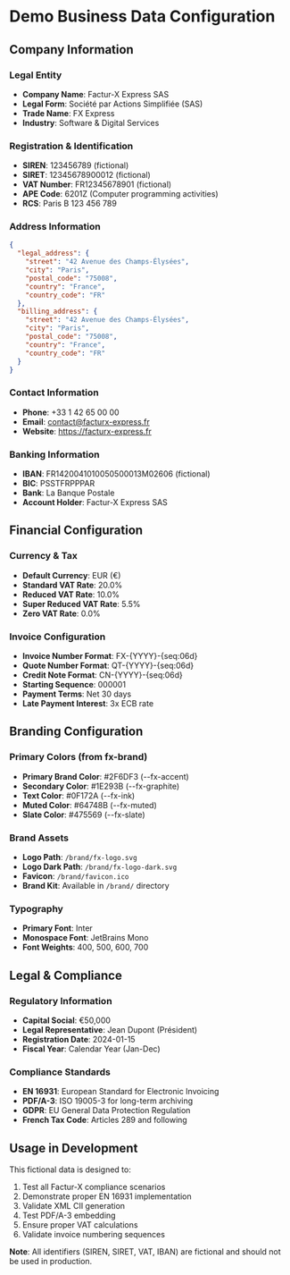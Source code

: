 # Demo Business Data Configuration

## Company Information

### Legal Entity
- **Company Name**: Factur-X Express SAS
- **Legal Form**: Société par Actions Simplifiée (SAS)
- **Trade Name**: FX Express
- **Industry**: Software & Digital Services

### Registration & Identification
- **SIREN**: 123456789 (fictional)
- **SIRET**: 12345678900012 (fictional)
- **VAT Number**: FR12345678901 (fictional)
- **APE Code**: 6201Z (Computer programming activities)
- **RCS**: Paris B 123 456 789

### Address Information
```json
{
  "legal_address": {
    "street": "42 Avenue des Champs-Élysées",
    "city": "Paris",
    "postal_code": "75008",
    "country": "France",
    "country_code": "FR"
  },
  "billing_address": {
    "street": "42 Avenue des Champs-Élysées",
    "city": "Paris",
    "postal_code": "75008",
    "country": "France",
    "country_code": "FR"
  }
}
```

### Contact Information
- **Phone**: +33 1 42 65 00 00
- **Email**: contact@facturx-express.fr
- **Website**: https://facturx-express.fr

### Banking Information
- **IBAN**: FR1420041010050500013M02606 (fictional)
- **BIC**: PSSTFRPPPAR
- **Bank**: La Banque Postale
- **Account Holder**: Factur-X Express SAS

## Financial Configuration

### Currency & Tax
- **Default Currency**: EUR (€)
- **Standard VAT Rate**: 20.0%
- **Reduced VAT Rate**: 10.0%
- **Super Reduced VAT Rate**: 5.5%
- **Zero VAT Rate**: 0.0%

### Invoice Configuration
- **Invoice Number Format**: FX-{YYYY}-{seq:06d}
- **Quote Number Format**: QT-{YYYY}-{seq:06d}
- **Credit Note Format**: CN-{YYYY}-{seq:06d}
- **Starting Sequence**: 000001
- **Payment Terms**: Net 30 days
- **Late Payment Interest**: 3x ECB rate

## Branding Configuration

### Primary Colors (from fx-brand)
- **Primary Brand Color**: #2F6DF3 (--fx-accent)
- **Secondary Color**: #1E293B (--fx-graphite)
- **Text Color**: #0F172A (--fx-ink)
- **Muted Color**: #64748B (--fx-muted)
- **Slate Color**: #475569 (--fx-slate)

### Brand Assets
- **Logo Path**: `/brand/fx-logo.svg`
- **Logo Dark Path**: `/brand/fx-logo-dark.svg`
- **Favicon**: `/brand/favicon.ico`
- **Brand Kit**: Available in `/brand/` directory

### Typography
- **Primary Font**: Inter
- **Monospace Font**: JetBrains Mono
- **Font Weights**: 400, 500, 600, 700

## Legal & Compliance

### Regulatory Information
- **Capital Social**: €50,000
- **Legal Representative**: Jean Dupont (Président)
- **Registration Date**: 2024-01-15
- **Fiscal Year**: Calendar Year (Jan-Dec)

### Compliance Standards
- **EN 16931**: European Standard for Electronic Invoicing
- **PDF/A-3**: ISO 19005-3 for long-term archiving
- **GDPR**: EU General Data Protection Regulation
- **French Tax Code**: Articles 289 and following

## Usage in Development

This fictional data is designed to:
1. Test all Factur-X compliance scenarios
2. Demonstrate proper EN 16931 implementation
3. Validate XML CII generation
4. Test PDF/A-3 embedding
5. Ensure proper VAT calculations
6. Validate invoice numbering sequences

**Note**: All identifiers (SIREN, SIRET, VAT, IBAN) are fictional and should not be used in production.